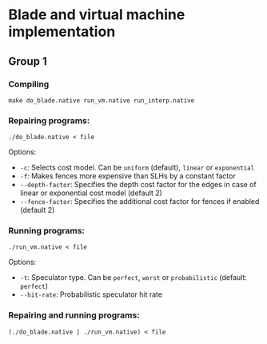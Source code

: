 # Blade and virtual machine implementation
## Group 1

### Compiling
```
make do_blade.native run_vm.native run_interp.native
```

### Repairing programs:
```
./do_blade.native < file
```

Options:
 - `-c`: Selects cost model. Can be `uniform` (default), `linear` or `exponential`
 - `-f`: Makes fences more expensive than SLHs by a constant factor
 - `--depth-factor`: Specifies the depth cost factor for the edges in case of linear or exponential cost model (default 2)
 - `--fence-factor`: Specifies the additional cost factor for fences if enabled (default 2)

### Running programs:
```
./run_vm.native < file
```

Options:
 - `-t`: Speculator type. Can be `perfect`, `worst` or `probabilistic` (default: `perfect`)
 - `--hit-rate`: Probabilistic speculator hit rate

### Repairing and running programs:

```
(./do_blade.native | ./run_vm.native) < file
```